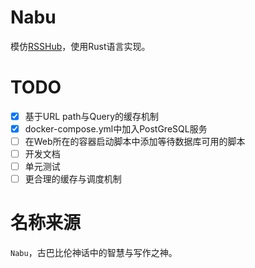 # Nabu

模仿[RSSHub](https://github.com/DIYgod/RSSHub)，使用Rust语言实现。

# TODO

+ [x] 基于URL path与Query的缓存机制
+ [x] docker-compose.yml中加入PostGreSQL服务
+ [ ] 在Web所在的容器启动脚本中添加等待数据库可用的脚本
+ [ ] 开发文档
+ [ ] 单元测试
+ [ ] 更合理的缓存与调度机制

# 名称来源

`Nabu`，古巴比伦神话中的智慧与写作之神。